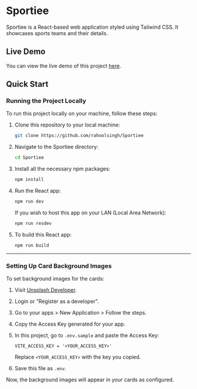 # Sportiee

Sportiee is a React-based web application styled using Tailwind CSS. It showcases sports teams and their details.

## Live Demo

You can view the live demo of this project [here](https://sportiee.vercel.app).

## Quick Start

### Running the Project Locally

To run this project locally on your machine, follow these steps:

1. Clone this repository to your local machine:

    ```bash
    git clone https://github.com/rahoolsingh/Sportiee
    ```

2. Navigate to the Sportiee directory:

    ```bash
    cd Sportiee
    ```

3. Install all the necessary npm packages:

    ```bash
    npm install
    ```

4. Run the React app:

    ```bash
    npm run dev
    ```

    If you wish to host this app on your LAN (Local Area Network):

    ```bash
    npm run resdev
    ```

5. To build this React app:

    ```bash
    npm run build
    
---

### Setting Up Card Background Images

To set background images for the cards:

1. Visit [Unsplash Developer](https://unsplash.com/developers).
2. Login or "Register as a developer".
3. Go to your apps > New Application > Follow the steps.
4. Copy the Access Key generated for your app.
5. In this project, go to `.env.sample` and paste the Access Key:

    ```
    VITE_ACCESS_KEY = '<YOUR_ACCESS_KEY>'
    ```

    Replace `<YOUR_ACCESS_KEY>` with the key you copied.
6. Save this file as `.env`.

Now, the background images will appear in your cards as configured.
